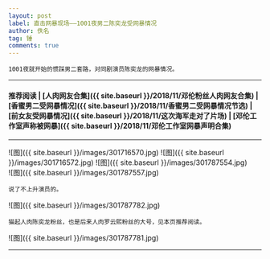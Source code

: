 ```yaml
---
layout: post
label: 直击网暴现场——1001夜男二陈奕龙受网暴情况
author: 佚名
tag: 锤
comments: true
---
```


    1001夜就开始的惯踩男二套路，对同剧演员陈奕龙的网暴情况。

---

#### 推荐阅读 | [人肉网友合集]({{ site.baseurl }}/2018/11/邓伦粉丝人肉网友合集) | [香蜜男二受网暴情况]({{ site.baseurl }}/2018/11/香蜜男二受网暴情况节选) | [前女友受网暴情况]({{ site.baseurl }}/2018/11/这次海军走对了片场) | [邓伦工作室声称被网暴]({{ site.baseurl }}/2018/11/邓伦工作室网暴声明合集) 

---


![图]({{ site.baseurl }}/images/301716570.jpg)
![图]({{ site.baseurl }}/images/301716572.jpg)
![图]({{ site.baseurl }}/images/301787554.jpg)   
![图]({{ site.baseurl }}/images/301787557.jpg)

    说了不上升演员的。

![图]({{ site.baseurl }}/images/301787782.jpg)
    
    猫起人肉陈奕龙粉丝，也是后来人肉罗云熙粉丝的大号，见本页推荐阅读。

![图]({{ site.baseurl }}/images/301787781.jpg)

---

